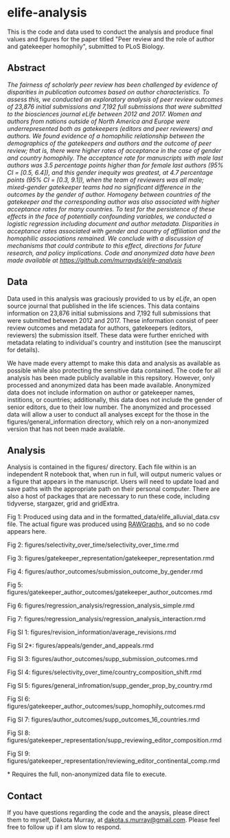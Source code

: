# elife-analysis
This is the code and data used to conduct the analysis and produce final values and figures for the paper titled "Peer review and the role of author and gatekeeper homophily", submitted to PLoS Biology. 

## Abstract
*The fairness of scholarly peer review has been challenged by evidence of disparities in publication outcomes based on author characteristics.  To assess this, we conducted an exploratory analysis of peer review outcomes of 23,876 initial submissions and 7,192 full submissions that were submitted to the biosciences journal eLife between 2012 and 2017. Women and authors from nations outside of North America and Europe were underrepresented both as gatekeepers (editors and peer reviewers) and authors. We found evidence of a homophilic relationship between the demographics of the gatekeepers and authors and the outcome of peer review; that is, there were higher rates of acceptance in the case of gender and country homophily.  The acceptance rate for manuscripts with male last authors was 3.5 percentage points higher than for female last authors (95% CI = [0.5, 6.4]), and this gender inequity was greatest, at 4.7 percentage points (95% CI = [0.3, 9.1]), when the team of reviewers was all male; mixed-gender gatekeeper teams had no significant difference in the outcomes by the gender of author.  Homogeny between countries of the gatekeeper and the corresponding author was also associated with higher acceptance rates for many countries.  To test for the persistence of these effects in the face of potentially confounding variables, we conducted a logistic regression including document and author metadata.  Disparities in acceptance rates associated with gender and country of affiliation and the homophilic associations remained.  We conclude with a discussion of mechanisms that could contribute to this effect, directions for future research, and policy implications. Code and anonymized data have been made available at https://github.com/murrayds/elife-analysis*

## Data
Data used in this analysis was graciously provided to us by *eLife*, an open source journal that published in the life sciences. This data contains information on 23,876 initial submissions and 7,192 full submissions that were submitted between 2012 and 2017. These information consist of peer review outcomes and metadata for authors, gatekeepers (editors, reviewers) the submission itself. These data were further enriched with metadata relating to individual's country and institution (see the manuscirpt for details). 

We have made every attempt to make this data and analysis as available as possible while also protecting the sensitive data contained. The code for all analysis has been made publicly available in this repsitory. However, only processed and anonymized data has been made available. Anonymized data does not include information on author or gatekeeper names, institions, or countries; additionally, this data does not include the gender of senior editors, due to their low number. The anonymized and processed data will allow a user to conduct all analyses except for the those in the figures/general_information directory, which rely on a non-anonymized version that has not been made available. 

## Analysis
Analysis is contained in the figures/ directory. Each file within is an independent R notebook that, when run in full, will output numeric values or a figure that appears in the manuscript. Users will need to update load and save paths with the appropriate path on their personal computer. There are also a host of packages that are necessary to run these code, including tidyverse, stargazer, grid and gridExtra. 

Fig 1: Produced using data and in the formatted_data/elife_alluvial_data.csv file. The actual figure was produced using [RAWGraphs](https://rawgraphs.io/), and so no code appears here. 

Fig 2: figures/selectivity_over_time/selectivity_over_time.rmd

Fig 3: figures/gatekeeper_representation/gatekeeper_representation.rmd

Fig 4: figures/author_outcomes/submission_outcome_by_gender.rmd

Fig 5: figures/gatekeeper_author_outcomes/gatekeeper_author_outcomes.rmd

Fig 6: figures/regression_analysis/regression_analysis_simple.rmd

Fig 7: figures/regression_analysis/regression_analysis_interaction.rmd

Fig SI 1: figures/revision_information/average_revisions.rmd

Fig SI 2*: figures/appeals/gender_and_appeals.rmd

Fig SI 3: figures/author_outcomes/supp_submission_outcomes.rmd

Fig SI 4: figures/selectivity_over_time/country_composition_shift.rmd

Fig SI 5: figures/general_infromation/supp_gender_prop_by_country.rmd

Fig SI 6: figures/gatekeeper_author_outcomes/supp_homophily_outcomes.rmd

Fig SI 7: figures/author_outcomes/supp_outcomes_16_countries.rmd

Fig SI 8: figures/gatekeeper_representation/supp_reviewing_editor_composition.rmd

Fig SI 9: figures/gatekeeper_representation/reviewing_editor_continental_comp.rmd

\* Requires the full, non-anonymized data file to execute. 

## Contact
If you have questions regarding the code and the anaysis, please direct them to myself, Dakota Murray, at dakota.s.murray@gmail.com. Please feel free to follow up if I am slow to respond.



